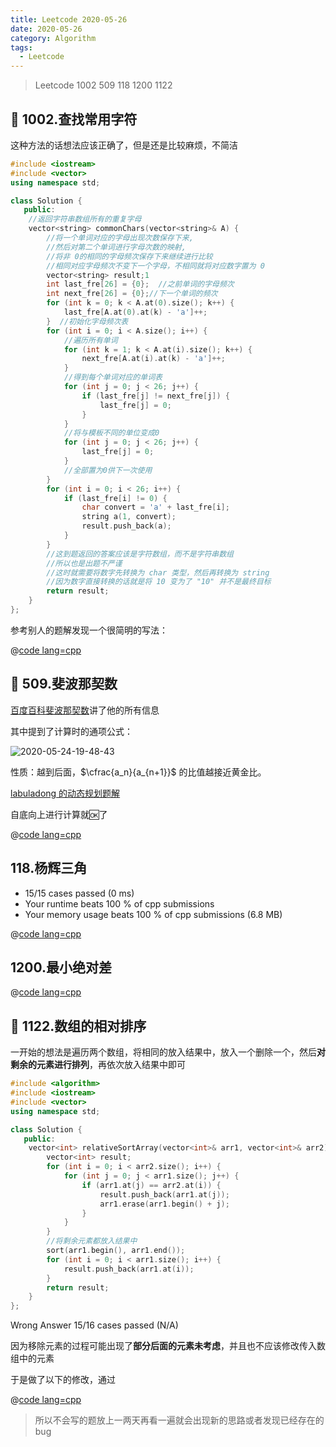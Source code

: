 ```yaml
---
title: Leetcode 2020-05-26
date: 2020-05-26
category: Algorithm
tags:
  - Leetcode
---
```


>Leetcode 1002 509 118 1200 1122

<!-- more -->

## 📌 1002.查找常用字符

这种方法的话想法应该正确了，但是还是比较麻烦，不简洁

```cpp
#include <iostream>
#include <vector>
using namespace std;

class Solution {
   public:
    //返回字符串数组所有的重复字母
    vector<string> commonChars(vector<string>& A) {
        //将一个单词对应的字母出现次数保存下来,
        //然后对第二个单词进行字母次数的映射,
        //将非 0的相同的字母频次保存下来继续进行比较
        //相同对应字母频次不变下一个字母，不相同就将对应数字置为 0
        vector<string> result;1
        int last_fre[26] = {0};  //之前单词的字母频次
        int next_fre[26] = {0};//下一个单词的频次
        for (int k = 0; k < A.at(0).size(); k++) {
            last_fre[A.at(0).at(k) - 'a']++;
        }  //初始化字母频次表
        for (int i = 0; i < A.size(); i++) {
            //遍历所有单词
            for (int k = 1; k < A.at(i).size(); k++) {
                next_fre[A.at(i).at(k) - 'a']++;
            }
            //得到每个单词对应的单词表
            for (int j = 0; j < 26; j++) {
                if (last_fre[j] != next_fre[j]) {
                    last_fre[j] = 0;
                }
            }
            //将与模板不同的单位变成0
            for (int j = 0; j < 26; j++) {
                last_fre[j] = 0;
            }
            //全部置为0供下一次使用
        }
        for (int i = 0; i < 26; i++) {
            if (last_fre[i] != 0) {
                char convert = 'a' + last_fre[i];
                string a(1, convert);
                result.push_back(a);
            }
        }
        //这到题返回的答案应该是字符数组，而不是字符串数组
        //所以也是出题不严谨
        //这时就需要将数字先转换为 char 类型，然后再转换为 string
        //因为数字直接转换的话就是将 10 变为了 "10" 并不是最终目标
        return result;
    }
};
```

参考别人的题解发现一个很简明的写法：

@[code lang=cpp](@/code/leetcode/1002.查找常用字符.cpp/)

## 📌 509.斐波那契数

[百度百科斐波那契数](https://baike.baidu.com/item/%E6%96%90%E6%B3%A2%E9%82%A3%E5%A5%91%E6%95%B0%E5%88%97)讲了他的所有信息

其中提到了计算时的通项公式：

![2020-05-24-19-48-43](https://raw.githubusercontent.com/fengwei2002/Pictures_02/master/img/2020-05-24-19-48-43.png)

性质：越到后面，$\cfrac{a_n}{a_{n+1}}$ 的比值越接近黄金比。

[labuladong 的动态规划题解](https://leetcode-cn.com/problems/fibonacci-number/solution/dong-tai-gui-hua-tao-lu-xiang-jie-by-labuladong/)

自底向上进行计算就🆗了

@[code lang=cpp](@/code/leetcode/509.斐波那契数.cpp/)

## 118.杨辉三角

- 15/15 cases passed (0 ms)
- Your runtime beats 100 % of cpp submissions
- Your memory usage beats 100 % of cpp submissions (6.8 MB)

@[code lang=cpp](@/code/leetcode/118.杨辉三角.cpp/)

## 1200.最小绝对差

@[code lang=cpp](@/code/leetcode/1200.最小绝对差.cpp/)


## 📌 1122.数组的相对排序

一开始的想法是遍历两个数组，将相同的放入结果中，放入一个删除一个，然后**对剩余的元素进行排列**，再依次放入结果中即可


```cpp
#include <algorithm>
#include <iostream>
#include <vector>
using namespace std;

class Solution {
   public:
    vector<int> relativeSortArray(vector<int>& arr1, vector<int>& arr2) {
        vector<int> result;
        for (int i = 0; i < arr2.size(); i++) {
            for (int j = 0; j < arr1.size(); j++) {
                if (arr1.at(j) == arr2.at(i)) {
                    result.push_back(arr1.at(j));
                    arr1.erase(arr1.begin() + j);
                }
            }
        }
        //将剩余元素都放入结果中
        sort(arr1.begin(), arr1.end());
        for (int i = 0; i < arr1.size(); i++) {
            result.push_back(arr1.at(i));
        }
        return result;
    }
};
```

Wrong Answer
15/16 cases passed (N/A)

因为移除元素的过程可能出现了**部分后面的元素未考虑**，并且也不应该修改传入数组中的元素

于是做了以下的修改，通过

@[code lang=cpp](@/code/leetcode/1122.数组的相对排序.cpp/)

> 所以不会写的题放上一两天再看一遍就会出现新的思路或者发现已经存在的bug